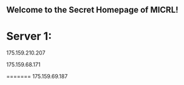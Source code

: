 ## Welcome to the Secret Homepage of MICRL!
# Server 1:
175.159.210.207

175.159.68.171






=======
175.159.69.187






